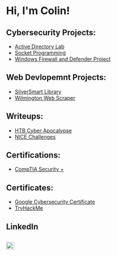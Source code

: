 <h1>Hi, I'm Colin!</h1>

<h2>Cybersecurity Projects:</h2>

- [Active Directory Lab](https://github.com/ColChoqCWC/Active_Directory_Lab)
- [Socket Programming](https://github.com/ColChoqCWC/Socket_Programming)
- [Windows Firewall and Defender Project](https://github.com/ColChoqCWC/Windows_Defender_Firewall)

<h2>Web Devlopemnt Projects:</h2>

- [SilverSmart Library](https://github.com/morganglis/SilverSmart-Library)
- [Wilmington Web Scraper](https://github.com/ColChoqCWC/UNCW_WebScraper)

<h2>Writeups:</h2>

- [HTB Cyber Apocalypse](https://github.com/ColChoqCWC/HTB_Cyber_Apoc_2024)
- [NICE Challenges](https://github.com/ColChoqCWC/NICE_Challenges)

<h2>Certifications:</h2>

- [CompTIA Security +](https://www.credly.com/badges/4d23c75b-2bb1-4737-860b-926d3418bebc/public_url)
<!--- [Azure]()
- [AWS]()
- [Cisco CCNA]()
- [CompTIA CySa +]()
- [HTB CDSA]()
- [HTB CPTS]()-->

<h2>Certificates:</h2>

- [Google Cybersecurity Certificate](https://www.coursera.org/account/accomplishments/professional-cert/6MTNJZG48PLH)
- [TryHackMe](https://github.com/ColChoqCWC/TryHackMe_Completions)
<!--- [Google IT Support Professional Certificate]()
- [Microsoft Cybersecurity Analyst Professional Certificate]()-->

<h2>LinkedIn<h2>

[<img align="left" alt="Colin | LinkedIn" width="22px" src="https://cdn.jsdelivr.net/npm/simple-icons@v3/icons/linkedin.svg" />][linkedin]

[linkedin]: https://www.linkedin.com/in/colin-choquette

